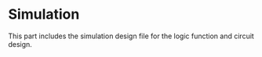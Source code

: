 # Simulation

This part includes the simulation design file for the logic function and circuit design. 